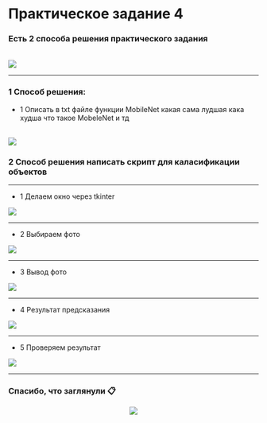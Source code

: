 # Практическое задание 4
<h3>Есть 2 способа решения практического задания</h3>
<br>
<img src="https://github.com/Vova2808/Practical_Task_4/assets/96084748/eb2f9192-89e6-4c9d-8a89-eb497105e534">

<br>

---

<h3>1 Способ решения:</h3>

- 1 Описать в txt файле функции MobileNet какая сама лудшая кака худша что такое MobeleNet и тд
<br>
<img src="https://github.com/Vova2808/Practical_Task_4/assets/96084748/e6b180f2-4fe8-46bc-9d44-d9c6ec90fec8">

<h3>2 Способ решения написать скрипт для каласификации объектов</h3>

---

- 1 Делаем окно через tkinter
<img src="https://github.com/Vova2808/Practical_Task_4/assets/96084748/1eb28c70-ca1b-48e8-b61c-6127e80dae74">

---

- 2 Выбираем фото
<img src="https://github.com/Vova2808/Practical_Task_4/assets/96084748/32f50a57-817c-4839-a591-3f7515b9a57d">

---

- 3 Вывод фото
<img src="https://github.com/Vova2808/Practical_Task_4/assets/96084748/fcaa8884-c6aa-425d-aed6-19356756a105">

---

- 4 Результат предсказания
<img src="https://github.com/Vova2808/Practical_Task_4/assets/96084748/76e52214-e0e5-41cd-8291-d578f752fb80">

---

- 5 Проверяем результат
<img src="https://github.com/Vova2808/Practical_Task_4/assets/96084748/809cb34f-e682-4b85-8a02-18fd76a005c2">

---

### Спасибо, что заглянули 📋

<p align="center">
  <img src="https://capsule-render.vercel.app/api?type=waving&color=gradient&height=65&section=footer"/>
</p>
